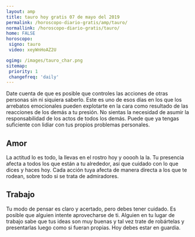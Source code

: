 ```yaml
---
layout: amp
title: tauro hoy gratis 07 de mayo del 2019 
permalink: /horoscopo-diario-gratis/amp/tauro/
normallink: /horoscopo-diario-gratis/tauro/
home: FALSE
horoscopo:
 signo: tauro
 video: xeyWnHoAZ2U

ogimg: /images/tauro_char.png
sitemap:
 priority: 1
 changefreq: 'daily'
---
```



Date cuenta de que es posible que controles las acciones de otras personas sin ni siquiera saberlo. Este es uno de esos días en los que los arrebatos emocionales pueden explotarte en la cara como resultado de las reacciones de los demás a tu presión. No sientas la necesidad de asumir la responsabilidad de los actos de todos los demás. Puede que ya tengas suficiente con lidiar con tus propios problemas personales.

## Amor

La actitud lo es todo, la llevas en el rostro hoy y ooooh la la. Tu presencia afecta a todos los que están a tu alrededor, así que cuidado con lo que dices y haces hoy. Cada acción tuya afecta de manera directa a los que te rodean, sobre todo si se trata de admiradores.

## Trabajo

Tu modo de pensar es claro y acertado, pero debes tener cuidado. Es posible que alguien intente aprovecharse de ti. Alguien en tu lugar de trabajo sabe que tus ideas son muy buenas y tal vez trate de robártelas y presentarlas luego como si fueran propias. Hoy debes estar en guardia.